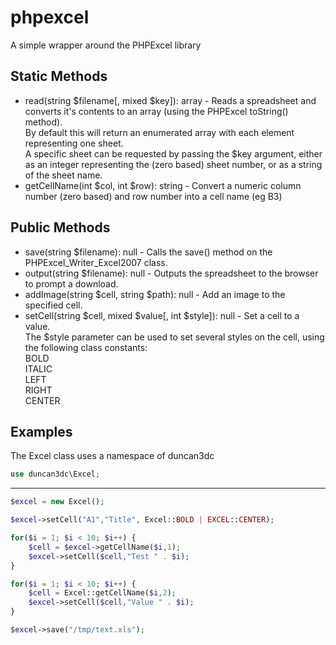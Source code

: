 phpexcel
========

A simple wrapper around the PHPExcel library


Static Methods
--------------
* read(string $filename[, mixed $key]): array - Reads a spreadsheet and converts it's contents to an array (using the PHPExcel toString() method).  
By default this will return an enumerated array with each element representing one sheet.  
A specific sheet can be requested by passing the $key argument, either as an integer representing the (zero based) sheet number, or as a string of the sheet name.
* getCellName(int $col, int $row): string - Convert a numeric column number (zero based) and row number into a cell name (eg B3)


Public Methods
--------------
* save(string $filename): null - Calls the save() method on the PHPExcel_Writer_Excel2007 class.
* output(string $filename): null - Outputs the spreadsheet to the browser to prompt a download.
* addImage(string $cell, string $path): null - Add an image to the specified cell.
* setCell(string $cell, mixed $value[, int $style]): null - Set a cell to a value.  
The $style parameter can be used to set several styles on the cell, using the following class constants:  
BOLD  
ITALIC  
LEFT  
RIGHT  
CENTER  


Examples
--------

The Excel class uses a namespace of duncan3dc
```php
use duncan3dc\Excel;
```

-------------------

```php
$excel = new Excel();

$excel->setCell("A1","Title", Excel::BOLD | EXCEL::CENTER);

for($i = 1; $i < 10; $i++) {
    $cell = $excel->getCellName($i,1);
    $excel->setCell($cell,"Test " . $i);
}

for($i = 1; $i < 10; $i++) {
    $cell = Excel::getCellName($i,2);
    $excel->setCell($cell,"Value " . $i);
}

$excel->save("/tmp/text.xls");
```
